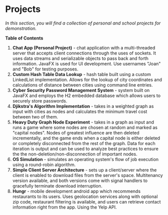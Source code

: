 # Projects

*In this section, you will find a collection of personal and school projects for demonstration.*

**Table of Contents**
1. **Chat App (Personal Project)** - chat application with a multi-threaded server that accepts client connections through the uses of sockets. It uses data streams and serializable objects to pass back and forth information. JavaFX is used for UI development. Use usernames "Joan" and "Bob" for testing purposes.
2. **Custom Hash Table Data Lookup** - hash table built using a custom LinkedList implementation. Allows for the lookup of city coordinates and calculations of distance between cities using command line entries.
3. **Cyber Security Password Management System** - system built on JavaFX and employs the H2 embedded database which allows users to securely store passwords.
4. **Djikstra's Algorithm Implementation** - takes in a weighted graph as input with cities as nodes and calculates the minimum travel cost between two of them.
5. **Heavy Duty Graph Node Experiment** - takes in a graph as input and runs a game where some nodes are chosen at random and marked as "capital nodes". Nodes of greatest influence are then deleted incrementally, and the game ends when a capital node is either deleted or completely disconnected from the rest of the graph. Data for each iteration is output and can be used to analyze best practices to ensure the the non-deletion/non-disconnection of important nodes.
6. **OS Simulation** - simulates an operating system's flow of job execution using a round-robin algorithm.
7. **Simple Client Server Architecture** - sets up a client/server where the client is enabled to download files from the server's space. Multitenancy version available, and both versions come with signal handlers to gracefully terminate download interruption.
8. **Hungr** - mobile development android app which recommends restaurants to its users. Uses geolocation services along with optional zip code, restaurant filtering is available, and users can retrieve contact information right from the app. Using the Yelp API.

